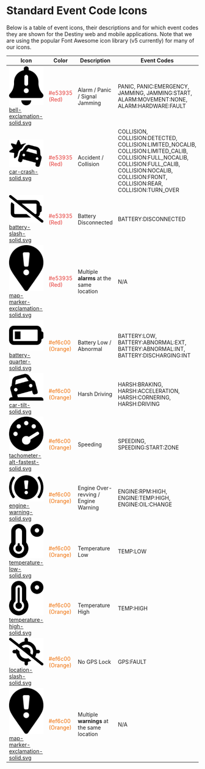 # Standard Event Code Icons

Below is a table of event icons, their descriptions and for which event codes they are 
shown for the Destiny web and mobile applications. Note that we are using the popular Font Awesome
icon library (v5 currently) for many of our icons.

| Icon                                                                                                                                                                                                                                | Color                                         | Description                                | Event Codes                                                                                                                                                                                              |
|-------------------------------------------------------------------------------------------------------------------------------------------------------------------------------------------------------------------------------------|-----------------------------------------------|--------------------------------------------|----------------------------------------------------------------------------------------------------------------------------------------------------------------------------------------------------------|
| ![bell-exclamation-solid.svg](./icons/bell-exclamation-solid.svg "bell-exclamation-solid.svg") [bell-exclamation-solid.svg](https://fontawesome.com/v5/icons/bell-exclamation?s=solid)                                              | <font color="#e53935">#e53935 (Red)</font>    | Alarm / Panic / Signal Jamming             | PANIC, PANIC:EMERGENCY, JAMMING, JAMMING:START, ALARM:MOVEMENT:NONE, ALARM:HARDWARE:FAULT                                                                                                                |
| ![car-crash-solid.svg](./icons/car-crash-solid.svg "car-crash-solid.svg") [car-crash-solid.svg](https://fontawesome.com/v5/icons/car-crash?s=solid)                                                                                 | <font color="#e53935">#e53935 (Red)</font>    | Accident / Collision                       | COLLISION, COLLISION:DETECTED, COLLISION:LIMITED_NOCALIB, COLLISION:LIMITED_CALIB, COLLISION:FULL_NOCALIB, COLLISION:FULL_CALIB, COLLISION:NOCALIB, COLLISION:FRONT, COLLISION:REAR, COLLISION:TURN_OVER |
| ![battery-slash-solid.svg](./icons/battery-slash-solid.svg "battery-slash-solid.svg") [battery-slash-solid.svg](https://fontawesome.com/v5/icons/battery-slash?s=solid)                                                             | <font color="#e53935">#e53935 (Red)</font>    | Battery Disconnected                       | BATTERY:DISCONNECTED                                                                                                                                                                                     |
| ![map-marker-exclamation-solid.svg](./icons/map-marker-exclamation-solid.svg "map-marker-exclamation-solid.svg") [map-marker-exclamation-solid.svg](https://fontawesome.com/v5/icons/map-marker-exclamation?s=solid)                | <font color="#e53935">#e53935 (Red)</font>    | Multiple **alarms** at the same location   | N/A                                                                                                                                                                                                      |
| ![battery-quarter-solid.svg](./icons/battery-quarter-solid.svg "battery-quarter-solid.svg") [battery-quarter-solid.svg](https://fontawesome.com/v5/icons/battery-quarter?s=solid)                                                   | <font color="#ef6c00">#ef6c00 (Orange)</font> | Battery Low / Abnormal                     | BATTERY:LOW, BATTERY:ABNORMAL:EXT, BATTERY:ABNORMAL:INT, BATTERY:DISCHARGING:INT                                                                                                                         |
| ![car-tilt-solid.svg](./icons/car-tilt-solid.svg "car-tilt-solid.svg") [car-tilt-solid.svg](https://fontawesome.com/v5/icons/car-tilt?s=solid)                                                                                      | <font color="#ef6c00">#ef6c00 (Orange)</font> | Harsh Driving                              | HARSH:BRAKING, HARSH:ACCELERATION, HARSH:CORNERING, HARSH:DRIVING                                                                                                                                        |
| ![tachometer-alt-fastest-solid.svg](./icons/tachometer-alt-fastest-solid.svg "tachometer-alt-fastest-solid.svg") [tachometer-alt-fastest-solid.svg](https://fontawesome.com/v5/icons/tachometer-alt-fastest?s=solid)                | <font color="#ef6c00">#ef6c00 (Orange)</font> | Speeding                                   | SPEEDING, SPEEDING:START:ZONE                                                                                                                                                                            |
| ![engine-warning-solid.svg](./icons/engine-warning-solid.svg "engine-warning-solid.svg") [engine-warning-solid.svg](https://fontawesome.com/v5/icons/engine-warning?s=solid)                                                        | <font color="#ef6c00">#ef6c00 (Orange)</font> | Engine Over-revving / Engine Warning       | ENGINE:RPM:HIGH, ENGINE:TEMP:HIGH, ENGINE:OIL:CHANGE                                                                                                                                                     |
| ![temperature-low-solid.svg](./icons/temperature-low-solid.svg "temperature-low-solid.svg") [temperature-low-solid.svg](https://fontawesome.com/v5/icons/temperature-low?s=solid)                                                   | <font color="#ef6c00">#ef6c00 (Orange)</font> | Temperature Low                            | TEMP:LOW                                                                                                                                                                                                 |
| ![temperature-high-solid.svg](./icons/temperature-high-solid.svg "temperature-high-solid.svg") [temperature-high-solid.svg](https://fontawesome.com/v5/icons/temperature-high?s=solid)                                              | <font color="#ef6c00">#ef6c00 (Orange)</font> | Temperature High                           | TEMP:HIGH                                                                                                                                                                                                |
| ![location-slash-solid.svg](./icons/location-slash-solid.svg "location-slash-solid.svg") [location-slash-solid.svg](https://fontawesome.com/v5/icons/location-slash?s=solid) | <font color="#ef6c00">#ef6c00 (Orange)</font> | No GPS Lock                                | GPS:FAULT                                                                                                                                                                                                |
| ![map-marker-exclamation-solid.svg](./icons/map-marker-exclamation-solid.svg "map-marker-exclamation-solid.svg") [map-marker-exclamation-solid.svg](https://fontawesome.com/v5/icons/map-marker-exclamation?s=solid)                | <font color="#ef6c00">#ef6c00 (Orange)</font> | Multiple **warnings** at the same location | N/A                                                                                                                                                                                                      |
